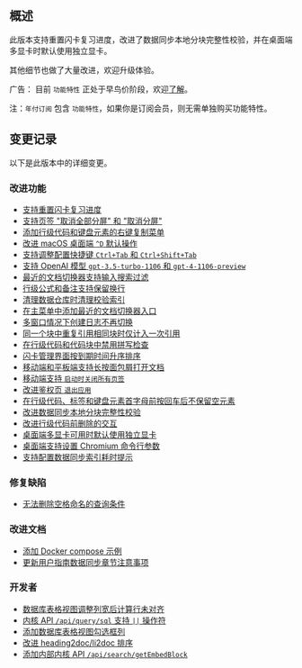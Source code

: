 ## 概述

此版本支持重置闪卡复习进度，改进了数据同步本地分块完整性校验，并在桌面端多显卡时默认使用独立显卡。

其他细节也做了大量改进，欢迎升级体验。

广告： 目前 `功能特性` 正处于早鸟价阶段，欢迎[了解](https://b3log.org/siyuan/pricing.html)。

注：`年付订阅` 包含 `功能特性`，如果你是订阅会员，则无需单独购买功能特性。

## 变更记录

以下是此版本中的详细变更。

### 改进功能

* [支持重置闪卡复习进度](https://github.com/siyuan-note/siyuan/issues/9564)
* [支持页签 "取消全部分屏" 和 "取消分屏"](https://github.com/siyuan-note/siyuan/issues/9586)
* [添加行级代码和键盘元素的右键复制菜单](https://github.com/siyuan-note/siyuan/issues/9630)
* [改进 macOS 桌面端 `^D` 默认操作](https://github.com/siyuan-note/siyuan/issues/9643)
* [支持调整配置快捷键 `Ctrl+Tab` 和 `Ctrl+Shift+Tab`](https://github.com/siyuan-note/siyuan/issues/9645)
* [支持 OpenAI 模型 `gpt-3.5-turbo-1106` 和 `gpt-4-1106-preview`](https://github.com/siyuan-note/siyuan/issues/9659)
* [最近的文档切换器支持输入搜索过滤](https://github.com/siyuan-note/siyuan/issues/9663)
* [行级公式和备注支持保留换行](https://github.com/siyuan-note/siyuan/issues/9664)
* [清理数据仓库时清理校验索引](https://github.com/siyuan-note/siyuan/issues/9665)
* [在主菜单中添加最近的文档切换器入口](https://github.com/siyuan-note/siyuan/issues/9666)
* [多窗口情况下创建日志不再切换](https://github.com/siyuan-note/siyuan/issues/9669)
* [同一个块中重复引用相同块时仅计入一次引用](https://github.com/siyuan-note/siyuan/issues/9670)
* [在行级代码和代码块中禁用拼写检查](https://github.com/siyuan-note/siyuan/issues/9672)
* [闪卡管理界面按到期时间升序排序](https://github.com/siyuan-note/siyuan/pull/9673)
* [移动端和平板端支持长按面包屑打开文档](https://github.com/siyuan-note/siyuan/issues/9674)
* [移动端支持 `启动时关闭所有页签`](https://github.com/siyuan-note/siyuan/issues/9678)
* [改进鉴权页 `退出应用`](https://github.com/siyuan-note/siyuan/issues/9680)
* [在行级代码、标签和键盘元素首字母前按回车后不保留空元素](https://github.com/siyuan-note/siyuan/issues/9682)
* [改进数据同步本地分块完整性校验](https://github.com/siyuan-note/siyuan/issues/9688)
* [改进行级代码前删除的交互](https://github.com/siyuan-note/siyuan/issues/9690)
* [桌面端多显卡可用时默认使用独立显卡](https://github.com/siyuan-note/siyuan/issues/9694)
* [桌面端支持设置 Chromium 命令行参数](https://github.com/siyuan-note/siyuan/issues/9696)
* [支持配置数据同步索引耗时提示](https://github.com/siyuan-note/siyuan/issues/9698)

### 修复缺陷

* [无法删除空格命名的查询条件](https://github.com/siyuan-note/siyuan/issues/9700)

### 改进文档

* [添加 Docker compose 示例](https://github.com/siyuan-note/siyuan/pull/9679)
* [更新用户指南数据同步章节注意事项](https://github.com/siyuan-note/siyuan/issues/9699)

### 开发者

* [数据库表格视图调整列宽后计算行未对齐](https://github.com/siyuan-note/siyuan/issues/9660)
* [内核 API `/api/query/sql` 支持 `||` 操作符](https://github.com/siyuan-note/siyuan/issues/9662)
* [添加数据库表格视图勾选框列](https://github.com/siyuan-note/siyuan/issues/9667)
* [改进 heading2doc/li2doc 排序](https://github.com/siyuan-note/siyuan/issues/9668)
* [添加内部内核 API `/api/search/getEmbedBlock`](https://github.com/siyuan-note/siyuan/issues/9681)
